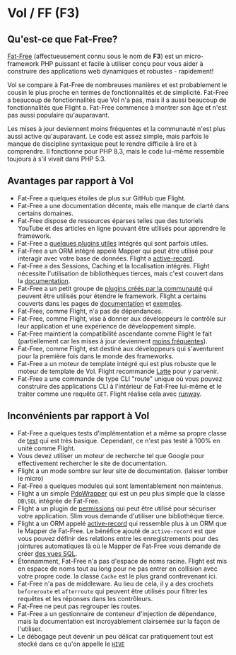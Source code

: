 # Vol / FF (F3)

## Qu'est-ce que Fat-Free?
[Fat-Free](https://fatfreeframework.com) (affectueusement connu sous le nom de **F3**) est un micro-framework PHP puissant et facile à utiliser conçu pour vous aider à construire des applications web dynamiques et robustes - rapidement!

Vol se compare à Fat-Free de nombreuses manières et est probablement le cousin le plus proche en termes de fonctionnalités et de simplicité. Fat-Free a
beaucoup de fonctionnalités que Vol n'a pas, mais il a aussi beaucoup de fonctionnalités que Flight a. Fat-Free commence à montrer son âge
et n'est pas aussi populaire qu'auparavant.

Les mises à jour deviennent moins fréquentes et la communauté n'est plus aussi active qu'auparavant. Le code est assez simple, mais parfois le manque de
discipline syntaxique peut le rendre difficile à lire et à comprendre. Il fonctionne pour PHP 8.3, mais le code lui-même ressemble toujours à s'il vivait dans
PHP 5.3.

## Avantages par rapport à Vol

- Fat-Free a quelques étoiles de plus sur GitHub que Flight.
- Fat-Free a une documentation décente, mais elle manque de clarté dans certains domaines.
- Fat-Free dispose de ressources éparses telles que des tutoriels YouTube et des articles en ligne pouvant être utilisés pour apprendre le framework.
- Fat-Free a [quelques plugins utiles](https://fatfreeframework.com/3.8/api-reference) intégrés qui sont parfois utiles.
- Fat-Free a un ORM intégré appelé Mapper qui peut être utilisé pour interagir avec votre base de données. Flight a [active-record](/awesome-plugins/active-record).
- Fat-Free a des Sessions, Caching et la localisation intégrés. Flight nécessite l'utilisation de bibliothèques tierces, mais c'est couvert dans la [documentation](/awesome-plugins).
- Fat-Free a un petit groupe de [plugins créés par la communauté](https://fatfreeframework.com/3.8/development#Community) qui peuvent être utilisés pour étendre le framework. Flight a certains couverts dans les pages de [documentation](/awesome-plugins) et [exemples](/examples).
- Fat-Free, comme Flight, n'a pas de dépendances.
- Fat-Free, comme Flight, vise à donner aux développeurs le contrôle sur leur application et une expérience de développement simple.
- Fat-Free maintient la compatibilité ascendante comme Flight le fait (partiellement car les mises à jour deviennent [moins fréquentes](https://github.com/bcosca/fatfree/releases)).
- Fat-Free, comme Flight, est destiné aux développeurs qui s'aventurent pour la première fois dans le monde des frameworks.
- Fat-Free a un moteur de template intégré qui est plus robuste que le moteur de template de Vol. Flight recommande [Latte](/awesome-plugins/latte) pour y parvenir.
- Fat-Free a une commande de type CLI "route" unique où vous pouvez construire des applications CLI à l'intérieur de Fat-Free lui-même et le traiter comme une requête `GET`. Flight réalise cela avec [runway](/awesome-plugins/runway).

## Inconvénients par rapport à Vol

- Fat-Free a quelques tests d'implémentation et a même sa propre classe de [test](https://fatfreeframework.com/3.8/test) qui est très basique. Cependant,
  ce n'est pas testé à 100% en unité comme Flight.
- Vous devez utiliser un moteur de recherche tel que Google pour effectivement rechercher le site de documentation.
- Flight a un mode sombre sur leur site de documentation. (laisser tomber le micro)
- Fat-Free a quelques modules qui sont lamentablement non maintenus.
- Flight a un simple [PdoWrapper](/awesome-plugins/pdo-wrapper) qui est un peu plus simple que la classe `DB\SQL` intégrée de Fat-Free.
- Flight a un plugin de [permissions](/awesome-plugins/permissions) qui peut être utilisé pour sécuriser votre application. Slim vous demande d'utiliser
  une bibliothèque tierce.
- Flight a un ORM appelé [active-record](/awesome-plugins/active-record) qui ressemble plus à un ORM que le Mapper de Fat-Free.
  Le bénéfice ajouté de `active-record` est que vous pouvez définir des relations entre les enregistrements pour des jointures automatiques là où le Mapper de Fat-Free
  vous demande de créer [des vues SQL](https://fatfreeframework.com/3.8/databases#ProsandCons).
- Étonnamment, Fat-Free n'a pas d'espace de noms racine. Flight est mis en espace de noms tout au long pour ne pas entrer en collision avec votre propre code.
  la classe `Cache` est le plus grand contrevenant ici.
- Fat-Free n'a pas de middleware. Au lieu de cela, il y a des crochets `beforeroute` et `afterroute` qui peuvent être utilisés pour filtrer les requêtes et les réponses dans les contrôleurs.
- Fat-Free ne peut pas regrouper les routes.
- Fat-Free a un gestionnaire de conteneur d'injection de dépendance, mais la documentation est incroyablement clairsemée sur la façon de l'utiliser.
- Le débogage peut devenir un peu délicat car pratiquement tout est stocké dans ce qu'on appelle le [`HIVE`](https://fatfreeframework.com/3.8/quick-reference)